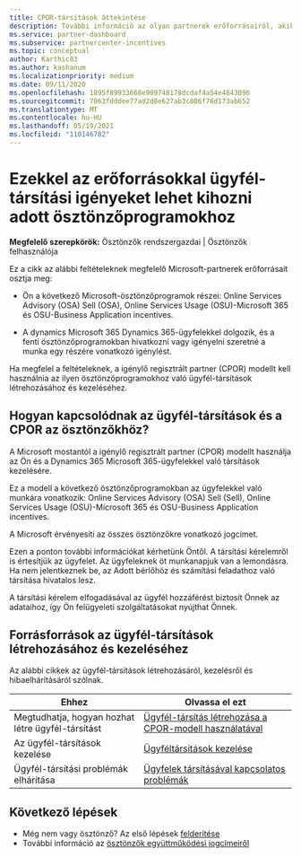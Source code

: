 ```yaml
---
title: CPOR-társítások áttekintése
description: További információ az olyan partnerek erőforrásairól, akik az ügyfeleket adott ösztönzőprogramokhoz társítják a igénylő regisztrált partner (CPOR) modellen keresztül.
ms.service: partner-dashboard
ms.subservice: partnercenter-incentives
ms.topic: conceptual
author: Karthic83
ms.author: kashanum
ms.localizationpriority: medium
ms.date: 09/11/2020
ms.openlocfilehash: 1895f89933668e909748178dcdaf4a54e4843096
ms.sourcegitcommit: 7063fdddee77ad2d8e627ab3c806f76d173ab652
ms.translationtype: MT
ms.contentlocale: hu-HU
ms.lasthandoff: 05/19/2021
ms.locfileid: "110146782"
---
```

# <a name="use-these-resources-to-make-customer-association-claims-for-specific-incentives-programs"></a>Ezekkel az erőforrásokkal ügyfél-társítási igényeket lehet kihozni adott ösztönzőprogramokhoz

**Megfelelő szerepkörök:** Ösztönzők rendszergazdai | Ösztönzők felhasználója

Ez a cikk az alábbi feltételeknek megfelelő Microsoft-partnerek erőforrásait osztja meg:

- Ön a következő Microsoft-ösztönzőprogramok részei: Online Services Advisory (OSA) Sell (OSA), Online Services Usage (OSU)-Microsoft 365 és OSU-Business Application incentives.

- A dynamics Microsoft 365 Dynamics 365-ügyfelekkel dolgozik, és a fenti ösztönzőprogramokban hivatkozni vagy igényelni szeretné a munka egy részére vonatkozó igénylést.

Ha megfelel a feltételeknek, a igénylő regisztrált partner (CPOR) modellt kell használnia az ilyen ösztönzőprogramokhoz való ügyfél-társítások létrehozásához és kezeléséhez.
 
## <a name="how-do-customer-associations-and-cpor-relate-to-incentives"></a>Hogyan kapcsolódnak az ügyfél-társítások és a CPOR az ösztönzőkhöz?

A Microsoft mostantól a igénylő regisztrált partner (CPOR) modellt használja az Ön és a Dynamics 365 Microsoft 365-ügyfelekkel való társítások kezelésére.

Ez a modell a következő ösztönzőprogramokban az ügyfelekkel való munkára vonatkozik: Online Services Advisory (OSA) Sell (Sell), Online Services Usage (OSU)-Microsoft 365 és OSU-Business Application incentives.

A Microsoft érvényesíti az összes ösztönzőkre vonatkozó jogcímet.

Ezen a ponton további információkat kérhetünk Öntől. A társítási kérelemről is értesítjük az ügyfelet. Az ügyfeleknek öt munkanapjuk van a lemondásra. Ha nem jelentkeznek be, az Adott bérlőhöz és számítási feladathoz való társítása hivatalos lesz.

A társítási kérelem elfogadásával az ügyfél hozzáférést biztosít Önnek az adataihoz, így Ön felügyeleti szolgáltatásokat nyújthat Önnek. 

## <a name="resources-to-help-you-create-and-manage-customer-associations"></a>Forrásforrások az ügyfél-társítások létrehozásához és kezeléséhez

Az alábbi cikkek az ügyfél-társítások létrehozásáról, kezelésről és hibaelhárításáról szólnak.

|  **Ehhez**  |  **Olvassa el ezt**  |
|--------------|-----------|
| Megtudhatja, hogyan hozhat létre ügyfél-társítást  | [Ügyfél-társítás létrehozása a CPOR-modell használatával](submit-osa-claim.md)  |
|Az ügyfél-társítások kezelése  | [Ügyféltársítások kezelése](incentives-manage-customer-associations.md)  |
|Ügyfél-társítási problémák elhárítása  | [Ügyfelek társításával kapcsolatos problémák](incentives-customer-association-issues.md)  |

## <a name="next-steps"></a>Következő lépések

- Még nem vagy ösztönző? Az első lépések [felderítése](incentives-get-started-intro.md)
- További információ az [ösztönzők együttműködési jogcímeiről](claims-overview.md)
